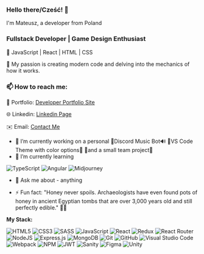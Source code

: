 ### Hello there/Cześć!  👋 

I'm Mateusz, a developer from Poland 

### Fullstack Developer | Game Design Enthusiast

🌟 JavaScript | React | HTML | CSS

🚀 My passion is creating modern code and delving into the mechanics of how it works.

### 📫 How to reach me: 

🔗 Portfolio: [Developer Portfolio Site](https://mateuszwoj-bit.github.io/react-00-portfolio-site/)

🌐 Linkedin: [Linkedin Page](https://www.linkedin.com/in/mateusz-w%C3%B3jcikowski-5554aa264/)
 
✉️ Email: [Contact Me](mailto:matwojcikowski@gmail.com)

- 🔭 I’m currently working on a personal 🎵Discord Music Bot🔊 🎨VS Code Theme with color options🎨 
 👛and a small team project👛
- 🌱 I’m currently learning
 
![TypeScript](https://img.shields.io/badge/TypeScript-%23007ACC.svg?style=for-the-badge&logo=typescript&logoColor=white)
![Angular](https://img.shields.io/badge/Angular-%23DD0031.svg?style=for-the-badge&logo=angular&logoColor=white) 
![Midjourney](https://img.shields.io/badge/Midjourney-%31231231.svg?style=for-the-badge&logo=midjourney&logoColor=white) 

- 💬 Ask me about - anything
  
- ⚡ Fun fact: "Honey never spoils. Archaeologists have even found pots of honey in ancient Egyptian tombs that are over 3,000 years old and still perfectly edible." 🍯🐝


**My Stack:**

![HTML5](https://img.shields.io/badge/html5-%23E34F26.svg?style=for-the-badge&logo=html5&logoColor=white)
![CSS3](https://img.shields.io/badge/css3-%231572B6.svg?style=for-the-badge&logo=css3&logoColor=white)
![SASS](https://img.shields.io/badge/SASS-hotpink.svg?style=for-the-badge&logo=SASS&logoColor=white)
![JavaScript](https://img.shields.io/badge/javascript-%23323330.svg?style=for-the-badge&logo=javascript&logoColor=%23F7DF1E)
![React](https://img.shields.io/badge/react-%2320232a.svg?style=for-the-badge&logo=react&logoColor=%2361DAFB)
![Redux](https://img.shields.io/badge/redux-%23593d88.svg?style=for-the-badge&logo=redux&logoColor=white)
![React Router](https://img.shields.io/badge/React_Router-CA4245?style=for-the-badge&logo=react-router&logoColor=white)
![NodeJS](https://img.shields.io/badge/node.js-6DA55F?style=for-the-badge&logo=node.js&logoColor=white)
![Express.js](https://img.shields.io/badge/express.js-%23404d59.svg?style=for-the-badge&logo=express&logoColor=%2361DAFB)
![MongoDB](https://img.shields.io/badge/MongoDB-%234ea94b.svg?style=for-the-badge&logo=mongodb&logoColor=white)
![Git](https://img.shields.io/badge/git-%23F05033.svg?style=for-the-badge&logo=git&logoColor=white)
![GitHub](https://img.shields.io/badge/github-%23121011.svg?style=for-the-badge&logo=github&logoColor=white)
![Visual Studio Code](https://img.shields.io/badge/Visual%20Studio%20Code-0078d7.svg?style=for-the-badge&logo=visual-studio-code&logoColor=white)
![Webpack](https://img.shields.io/badge/webpack-%238DD6F9.svg?style=for-the-badge&logo=webpack&logoColor=black)
![NPM](https://img.shields.io/badge/NPM-%23CB3837.svg?style=for-the-badge&logo=npm&logoColor=white)
![JWT](https://img.shields.io/badge/JWT-black?style=for-the-badge&logo=JSON%20web%20tokens)
![Sanity](https://img.shields.io/badge/Sanity-CMS-red?style=for-the-badge&logo=sanity&logoColor=white)
![Figma](https://img.shields.io/badge/figma-%23F24E1E.svg?style=for-the-badge&logo=figma&logoColor=white)
![Unity](https://img.shields.io/badge/Unity-100000.svg?style=for-the-badge&logo=unity&logoColor=white)
